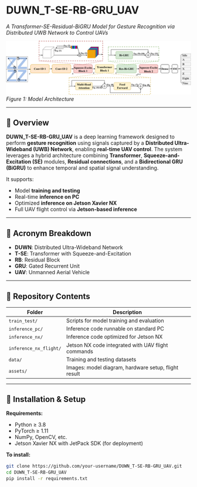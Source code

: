 # DUWN_T-SE-RB-GRU_UAV  
*A Transformer-SE-Residual-BiGRU Model for Gesture Recognition via Distributed UWB Network to Control UAVs*

![Model Architecture](./Tr-SE-Res-Bi-GRU%20Diagram1.png)  
*Figure 1: Model Architecture*

---

## 📘 Overview

**DUWN_T-SE-RB-GRU_UAV** is a deep learning framework designed to perform **gesture recognition** using signals captured by a **Distributed Ultra-Wideband (UWB) Network**, enabling **real-time UAV control**. The system leverages a hybrid architecture combining **Transformer**, **Squeeze-and-Excitation (SE)** modules, **Residual connections**, and a **Bidirectional GRU (BiGRU)** to enhance temporal and spatial signal understanding.

It supports:
- Model **training and testing**
- Real-time **inference on PC**
- Optimized **inference on Jetson Xavier NX**
- Full UAV flight control via **Jetson-based inference**

---

## 🧠 Acronym Breakdown

- **DUWN**: Distributed Ultra-Wideband Network  
- **T-SE**: Transformer with Squeeze-and-Excitation  
- **RB**: Residual Block  
- **GRU**: Gated Recurrent Unit  
- **UAV**: Unmanned Aerial Vehicle

---

## 📂 Repository Contents

| Folder | Description |
|--------|-------------|
| `train_test/` | Scripts for model training and evaluation |
| `inference_pc/` | Inference code runnable on standard PC |
| `inference_nx/` | Inference code optimized for Jetson NX |
| `inference_nx_flight/` | Jetson NX code integrated with UAV flight commands |
| `data/` | Training and testing datasets |
| `assets/` | Images: model diagram, hardware setup, flight result |

---

## 🔧 Installation & Setup

**Requirements:**
- Python ≥ 3.8
- PyTorch ≥ 1.11
- NumPy, OpenCV, etc.
- Jetson Xavier NX with JetPack SDK (for deployment)

**To install:**

```bash
git clone https://github.com/your-username/DUWN_T-SE-RB-GRU_UAV.git
cd DUWN_T-SE-RB-GRU_UAV
pip install -r requirements.txt
